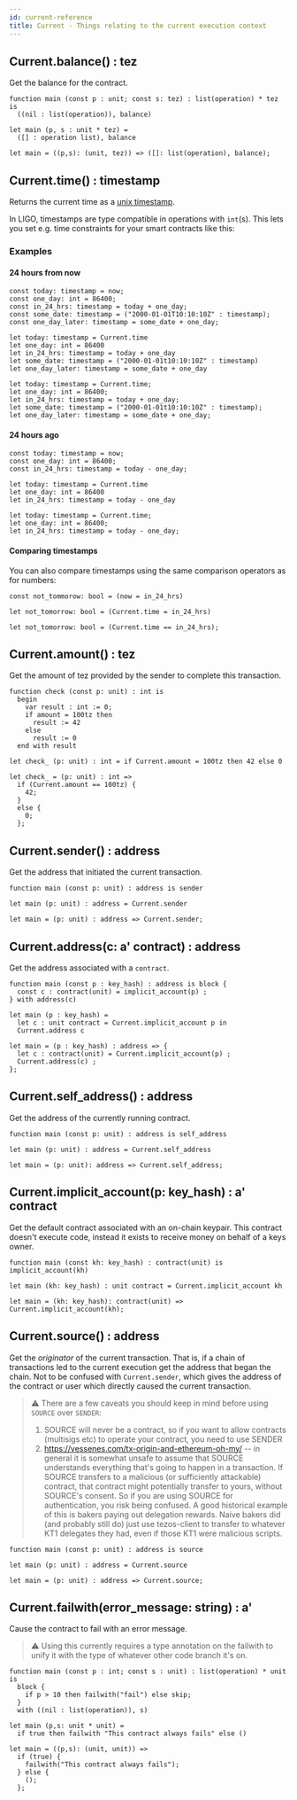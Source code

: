 ```yaml
---
id: current-reference
title: Current - Things relating to the current execution context
---
```


## Current.balance() : tez

Get the balance for the contract.

<!--DOCUSAURUS_CODE_TABS-->

<!--PascaLIGO-->
```pascaligo
function main (const p : unit; const s: tez) : list(operation) * tez is
  ((nil : list(operation)), balance)
```
<!--CameLIGO-->
```cameligo
let main (p, s : unit * tez) =
  ([] : operation list), balance
```
<!--ReasonLIGO-->
```reasonligo
let main = ((p,s): (unit, tez)) => ([]: list(operation), balance);
```

<!--END_DOCUSAURUS_CODE_TABS-->

## Current.time() : timestamp

Returns the current time as a [unix timestamp](https://en.wikipedia.org/wiki/Unix_time). 

In LIGO, timestamps are type compatible in operations with `int`(s). This lets you set e.g. time constraints for your smart contracts like this:

### Examples

#### 24 hours from now
<!--DOCUSAURUS_CODE_TABS-->
<!--Pascaligo-->
```pascaligo group=b
const today: timestamp = now;
const one_day: int = 86400;
const in_24_hrs: timestamp = today + one_day;
const some_date: timestamp = ("2000-01-01T10:10:10Z" : timestamp);
const one_day_later: timestamp = some_date + one_day;
```

<!--CameLIGO-->
```cameligo group=b
let today: timestamp = Current.time
let one_day: int = 86400
let in_24_hrs: timestamp = today + one_day
let some_date: timestamp = ("2000-01-01t10:10:10Z" : timestamp)
let one_day_later: timestamp = some_date + one_day
```

<!--ReasonLIGO-->
```reasonligo group=b
let today: timestamp = Current.time;
let one_day: int = 86400;
let in_24_hrs: timestamp = today + one_day;
let some_date: timestamp = ("2000-01-01t10:10:10Z" : timestamp);
let one_day_later: timestamp = some_date + one_day;
```

<!--END_DOCUSAURUS_CODE_TABS-->

#### 24 hours ago
<!--DOCUSAURUS_CODE_TABS-->
<!--Pascaligo-->
```pascaligo group=c
const today: timestamp = now;
const one_day: int = 86400;
const in_24_hrs: timestamp = today - one_day;
```

<!--CameLIGO-->
```cameligo group=c
let today: timestamp = Current.time
let one_day: int = 86400
let in_24_hrs: timestamp = today - one_day
```

<!--ReasonLIGO-->
```reasonligo group=c
let today: timestamp = Current.time;
let one_day: int = 86400;
let in_24_hrs: timestamp = today - one_day;
```

<!--END_DOCUSAURUS_CODE_TABS-->

#### Comparing timestamps

You can also compare timestamps using the same comparison operators as for numbers:

<!--DOCUSAURUS_CODE_TABS-->
<!--Pascaligo-->
```pascaligo group=c
const not_tommorow: bool = (now = in_24_hrs)
```

<!--CameLIGO-->
```cameligo group=c
let not_tomorrow: bool = (Current.time = in_24_hrs)
```

<!--ReasonLIGO-->
```reasonligo group=c
let not_tomorrow: bool = (Current.time == in_24_hrs);
```

<!--END_DOCUSAURUS_CODE_TABS-->


## Current.amount() : tez

Get the amount of tez provided by the sender to complete this transaction.

<!--DOCUSAURUS_CODE_TABS-->

<!--PascaLIGO-->
```pascaligo
function check (const p: unit) : int is
  begin
    var result : int := 0;
    if amount = 100tz then
      result := 42
    else
      result := 0
  end with result
```

<!--CameLIGO-->
```cameligo
let check_ (p: unit) : int = if Current.amount = 100tz then 42 else 0
```

<!--ReasonLIGO-->
```reasonligo
let check_ = (p: unit) : int =>
  if (Current.amount == 100tz) {
    42;
  }
  else {
    0;
  };
```

<!--END_DOCUSAURUS_CODE_TABS-->

## Current.sender() : address

Get the address that initiated the current transaction.

<!--DOCUSAURUS_CODE_TABS-->

<!--PascaLIGO-->
```pascaligo
function main (const p: unit) : address is sender
```

<!--CameLIGO-->
```cameligo
let main (p: unit) : address = Current.sender
```

<!--ReasonLIGO-->
```reasonligo
let main = (p: unit) : address => Current.sender;
```

<!--END_DOCUSAURUS_CODE_TABS-->

## Current.address(c: a' contract) : address

Get the address associated with a `contract`.

<!--DOCUSAURUS_CODE_TABS-->

<!--PascaLIGO-->
```pascaligo
function main (const p : key_hash) : address is block {
  const c : contract(unit) = implicit_account(p) ;
} with address(c)
```

<!--CameLIGO-->
```cameligo
let main (p : key_hash) =
  let c : unit contract = Current.implicit_account p in 
  Current.address c
```

<!--ReasonLIGO-->
```reasonligo
let main = (p : key_hash) : address => {
  let c : contract(unit) = Current.implicit_account(p) ;
  Current.address(c) ;
};
```

<!--END_DOCUSAURUS_CODE_TABS-->

## Current.self_address() : address

Get the address of the currently running contract.

<!--DOCUSAURUS_CODE_TABS-->

<!--PascaLIGO-->
```pascaligo
function main (const p: unit) : address is self_address
```

<!--CameLIGO-->
```cameligo
let main (p: unit) : address = Current.self_address 
```

<!--ReasonLIGO-->
```reasonligo
let main = (p: unit): address => Current.self_address;
```

<!--END_DOCUSAURUS_CODE_TABS-->

## Current.implicit_account(p: key_hash) : a' contract

Get the default contract associated with an on-chain keypair. This contract
doesn't execute code, instead it exists to receive money on behalf of a keys
owner.

<!--DOCUSAURUS_CODE_TABS-->

<!--PascaLIGO-->
```pascaligo
function main (const kh: key_hash) : contract(unit) is implicit_account(kh)
```

<!--CameLIGO-->
```cameligo
let main (kh: key_hash) : unit contract = Current.implicit_account kh
```

<!--ReasonLIGO-->
```reasonligo
let main = (kh: key_hash): contract(unit) => Current.implicit_account(kh);
```

<!--END_DOCUSAURUS_CODE_TABS-->

## Current.source() : address

Get the _originator_ of the current transaction. That is, if a chain of transactions
led to the current execution get the address that began the chain. Not to be confused
with `Current.sender`, which gives the address of the contract or user which directly
caused the current transaction.

> ⚠️
> There are a few caveats you should keep in mind before using `SOURCE` over `SENDER`:
>
> 1. SOURCE will never be a contract, so if you want to allow contracts (multisigs etc) to operate your contract, you need to use SENDER
> 2. https://vessenes.com/tx-origin-and-ethereum-oh-my/ -- in general it is somewhat unsafe to assume that SOURCE understands everything that's going to happen in a transaction. If SOURCE transfers to a malicious (or sufficiently attackable) contract, that contract might potentially transfer to yours, without SOURCE's consent. So if you are using SOURCE for authentication, you risk being confused. A good historical example of this is bakers paying out delegation rewards. Naive bakers did (and probably still do) just use tezos-client to transfer to whatever KT1 delegates they had, even if those KT1 were malicious scripts.

<!--DOCUSAURUS_CODE_TABS-->

<!--PascaLIGO-->
```pascaligo
function main (const p: unit) : address is source
```

<!--CameLIGO-->
```cameligo
let main (p: unit) : address = Current.source
```

<!--ReasonLIGO-->
```reasonligo
let main = (p: unit) : address => Current.source;
```

<!--END_DOCUSAURUS_CODE_TABS-->

## Current.failwith(error_message: string) : a'

Cause the contract to fail with an error message.

> ⚠ Using this currently requires a type annotation on the failwith to unify it
> with the type of whatever other code branch it's on.

<!--DOCUSAURUS_CODE_TABS-->

<!--PascaLIGO-->
```pascaligo
function main (const p : int; const s : unit) : list(operation) * unit is
  block {
    if p > 10 then failwith("fail") else skip;
  }
  with ((nil : list(operation)), s)
```

<!--CameLIGO-->
```cameligo
let main (p,s: unit * unit) =
  if true then failwith "This contract always fails" else ()
```

<!--ReasonLIGO-->
```reasonligo
let main = ((p,s): (unit, unit)) =>
  if (true) {
    failwith("This contract always fails");
  } else {
    ();
  };
```

<!--END_DOCUSAURUS_CODE_TABS-->
